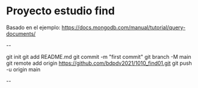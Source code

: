 # Proyecto estudio find
Basado en el ejemplo:
https://docs.mongodb.com/manual/tutorial/query-documents/

--

git init
git add README.md
git commit -m "first commit"
git branch -M main
git remote add origin https://github.com/bdpdv2021/1010_find01.git
git push -u origin main

--
